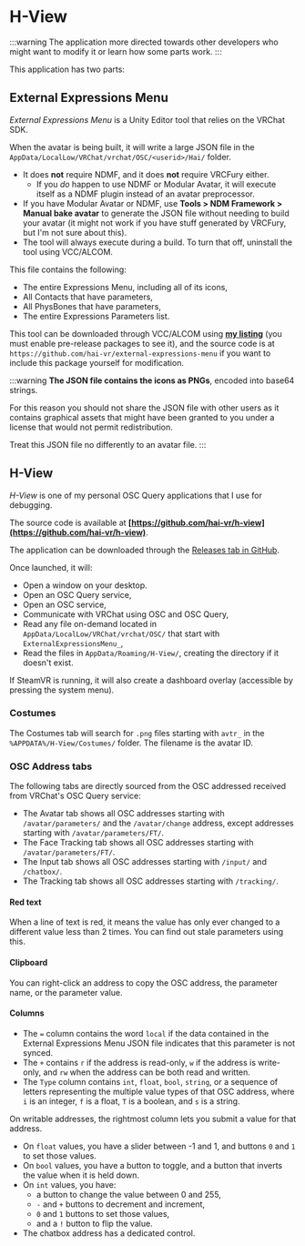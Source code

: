 ﻿---
unlisted: true
---
# H-View

:::warning
The application more directed towards other developers who might want to modify it or learn how some parts work.
:::

This application has two parts:

## External Expressions Menu

*External Expressions Menu* is a Unity Editor tool that relies on the VRChat SDK.

When the avatar is being built, it will write a large JSON file in the `AppData/LocalLow/VRChat/vrchat/OSC/<userid>/Hai/` folder.
- It does **not** require NDMF, and it does **not** require VRCFury either.
  - If you *do* happen to use NDMF or Modular Avatar, it will execute itself as a NDMF plugin instead of an avatar preprocessor.
- If you have Modular Avatar or NDMF, use **Tools > NDM Framework > Manual bake avatar** to generate the JSON file without
  needing to build your avatar (it might not work if you have stuff generated by VRCFury, but I'm not sure about this).
- The tool will always execute during a build. To turn that off, uninstall the tool using VCC/ALCOM.

This file contains the following:
- The entire Expressions Menu, including all of its icons,
- All Contacts that have parameters,
- All PhysBones that have parameters,
- The entire Expressions Parameters list.

This tool can be downloaded through VCC/ALCOM using **[my listing](/docs/products/listing)** (you must enable pre-release packages to see it),
and the source code is at `https://github.com/hai-vr/external-expressions-menu` if you want to include this package yourself for modification.

:::warning
**The JSON file contains the icons as PNGs**, encoded into base64 strings.

For this reason you should not share the JSON file with other users as it contains graphical assets that might have been granted to you
under a license that would not permit redistribution.

Treat this JSON file no differently to an avatar file.
:::

## H-View

*H-View* is one of my personal OSC Query applications that I use for debugging.

The source code is available at **[https://github.com/hai-vr/h-view](https://github.com/hai-vr/h-view)**.

The application can be downloaded through the [Releases tab in GitHub](https://github.com/hai-vr/h-view/releases/latest).

Once launched, it will:
- Open a window on your desktop.
- Open an OSC Query service,
- Open an OSC service,
- Communicate with VRChat using OSC and OSC Query,
- Read any file on-demand located in `AppData/LocalLow/VRChat/vrchat/OSC/` that start with `ExternalExpressionsMenu_`,
- Read the files in `AppData/Roaming/H-View/`, creating the directory if it doesn't exist.

If SteamVR is running, it will also create a dashboard overlay (accessible by pressing the system menu).

### Costumes

The Costumes tab will search for `.png` files starting with `avtr_` in the `%APPDATA%/H-View/Costumes/` folder. The filename is the avatar ID.

### OSC Address tabs

The following tabs are directly sourced from the OSC addressed received from VRChat's OSC Query service:
- The Avatar tab shows all OSC addresses starting with `/avatar/parameters/` and the `/avatar/change` address,
except addresses starting with `/avatar/parameters/FT/`.
- The Face Tracking tab shows all OSC addresses starting with `/avatar/parameters/FT/`.
- The Input tab shows all OSC addresses starting with `/input/` and `/chatbox/`.
- The Tracking tab shows all OSC addresses starting with `/tracking/`.

#### Red text

When a line of text is red, it means the value has only ever changed to a different value less than 2 times.
You can find out stale parameters using this.

#### Clipboard

You can right-click an address to copy the OSC address, the parameter name, or the parameter value.

#### Columns

- The `=` column contains the word `local` if the data contained in the External Expressions Menu JSON file indicates that this parameter is not synced.
- The `+` contains `r` if the address is read-only, `w` if the address is write-only, and `rw` when the address can be both read and written.
- The `Type` column contains `int`, `float`, `bool`, `string`, or a sequence of letters representing the multiple value types of that OSC address,
  where `i` is an integer, `f` is a float, `T` is a boolean, and `s` is a string.

On writable addresses, the rightmost column lets you submit a value for that address.
- On `float` values, you have a slider between -1 and 1, and buttons `0` and `1` to set those values.
- On `bool` values, you have a button to toggle, and a button that inverts the value when it is held down.
- On `int` values, you have:
  - a button to change the value between 0 and 255,
  - `-` and `+` buttons to decrement and increment,
  - `0` and `1` buttons to set those values,
  - and a `!` button to flip the value.
- The chatbox address has a dedicated control.
